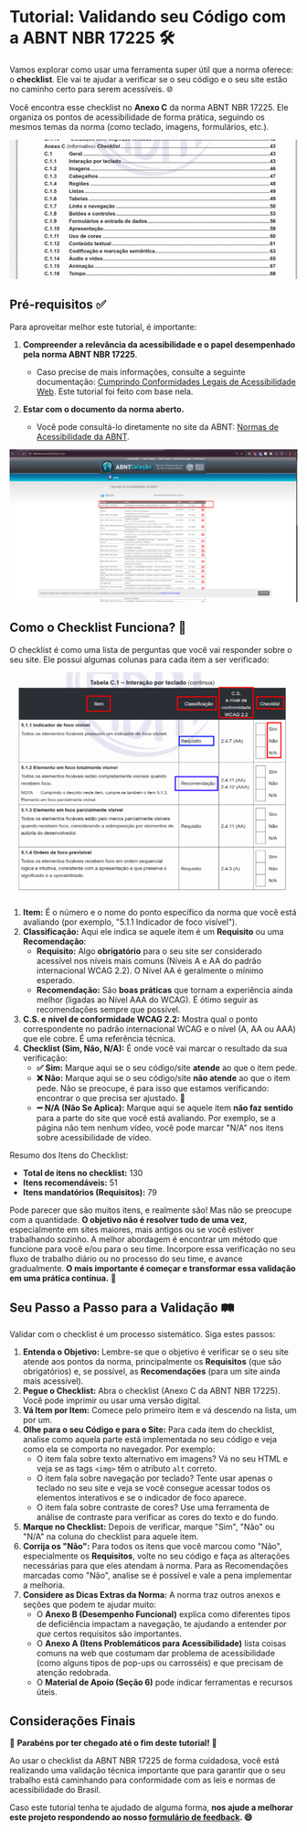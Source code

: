 # Tutorial: Validando seu Código com a ABNT NBR 17225 🛠️

Vamos explorar como usar uma ferramenta super útil que a norma oferece: o **checklist**. Ele vai te ajudar a verificar se o seu código e o seu site estão no caminho certo para serem acessíveis. 🌐

Você encontra esse checklist no **Anexo C** da norma ABNT NBR 17225. Ele organiza os pontos de acessibilidade de forma prática, seguindo os mesmos temas da norma (como teclado, imagens, formulários, etc.).

![Sumário da norma ABNT NBR 17225 com a entrada para o Anexo C (Checklist) e tópicos detalhados como Interação por teclado, Imagens, Cabeçalhos, Regiões, Listas e Tabelas.](../../assets/abnt_indice.png)

## Pré-requisitos ✅

Para aproveitar melhor este tutorial, é importante:

1. **Compreender a relevância da acessibilidade e o papel desempenhado pela norma ABNT NBR 17225**.  
    - Caso precise de mais informações, consulte a seguinte documentação: [Cumprindo Conformidades Legais de Acessibilidade Web](../../docs/3.5.Conformidades_legais.md). Este tutorial foi feito com base nela.

2. **Estar com o documento da norma aberto.**  
    - Você pode consultá-lo diretamente no site da ABNT: [Normas de Acessibilidade da ABNT](https://www.abntcolecao.com.br/mpf/default.aspx?T=9BC37A821F0D).

![Lista de Normas de Acessibilidade da ABNT exibida no site ABNTColeção, com destaque para a norma ABNT NBR 17225:2025 sobre acessibilidade em conteúdo e aplicações web](../../assets/abnt_colecoes.png)

## Como o Checklist Funciona? 📝

O checklist é como uma lista de perguntas que você vai responder sobre o seu site. Ele possui algumas colunas para cada item a ser verificado:

![Exemplo de itens do checklist da ABNT NBR 17225 sobre Interação por teclado, com colunas para Item, Classificação (Requisito ou Recomendação), nível WCAG e Checklist (Sim, Não, N/A).](../../assets/abnt_exemplo_checklist.png)

1. **Item:** É o número e o nome do ponto específico da norma que você está avaliando (por exemplo, "5.1.1 Indicador de foco visível").
2. **Classificação:** Aqui ele indica se aquele item é um **Requisito** ou uma **Recomendação**:
    - **Requisito:** Algo **obrigatório** para o seu site ser considerado acessível nos níveis mais comuns (Níveis A e AA do padrão internacional WCAG 2.2). O Nível AA é geralmente o mínimo esperado.
    - **Recomendação:** São **boas práticas** que tornam a experiência ainda melhor (ligadas ao Nível AAA do WCAG). É ótimo seguir as recomendações sempre que possível.
3. **C.S. e nível de conformidade WCAG 2.2:** Mostra qual o ponto correspondente no padrão internacional WCAG e o nível (A, AA ou AAA) que ele cobre. É uma referência técnica.
4. **Checklist (Sim, Não, N/A):** É onde você vai marcar o resultado da sua verificação:
    - **✅ Sim:** Marque aqui se o seu código/site **atende** ao que o item pede.  
    - **❌ Não:** Marque aqui se o seu código/site **não atende** ao que o item pede. Não se preocupe, é para isso que estamos verificando: encontrar o que precisa ser ajustado. 🔧  
    - **➖ N/A (Não Se Aplica):** Marque aqui se aquele item **não faz sentido** para a parte do site que você está avaliando. Por exemplo, se a página não tem nenhum vídeo, você pode marcar "N/A" nos itens sobre acessibilidade de vídeo.

Resumo dos Itens do Checklist: 

- **Total de itens no checklist:** 130
- **Itens recomendáveis:** 51
- **Itens mandatórios (Requisitos):** 79

Pode parecer que são muitos itens, e realmente são! Mas não se preocupe com a quantidade. **O objetivo não é resolver tudo de uma vez**, especialmente em sites maiores, mais antigos ou se você estiver trabalhando sozinho. A melhor abordagem é encontrar um método que funcione para você e/ou para o seu time. Incorpore essa verificação no seu fluxo de trabalho diário ou no processo do seu time, e avance gradualmente. **O mais importante é começar e transformar essa validação em uma prática contínua.** 🚀

## Seu Passo a Passo para a Validação 🛤️

Validar com o checklist é um processo sistemático. Siga estes passos:

1. **Entenda o Objetivo:** Lembre-se que o objetivo é verificar se o seu site atende aos pontos da norma, principalmente os **Requisitos** (que são obrigatórios) e, se possível, as **Recomendações** (para um site ainda mais acessível).
2. **Pegue o Checklist:** Abra o checklist (Anexo C da ABNT NBR 17225). Você pode imprimir ou usar uma versão digital.
3. **Vá Item por Item:** Comece pelo primeiro item e vá descendo na lista, um por um.
4. **Olhe para o seu Código e para o Site:** Para cada item do checklist, analise como aquela parte está implementada no seu código e veja como ela se comporta no navegador. Por exemplo:
    - O item fala sobre texto alternativo em imagens? Vá no seu HTML e veja se as tags `<img>` têm o atributo `alt` correto.
    - O item fala sobre navegação por teclado? Tente usar apenas o teclado no seu site e veja se você consegue acessar todos os elementos interativos e se o indicador de foco aparece.
    - O item fala sobre contraste de cores? Use uma ferramenta de análise de contraste para verificar as cores do texto e do fundo.
5. **Marque no Checklist:** Depois de verificar, marque "Sim", "Não" ou "N/A" na coluna do checklist para aquele item.
6. **Corrija os "Não":** Para todos os itens que você marcou como "Não", especialmente os **Requisitos**, volte no seu código e faça as alterações necessárias para que eles atendam à norma. Para as Recomendações marcadas como "Não", analise se é possível e vale a pena implementar a melhoria.
7. **Considere as Dicas Extras da Norma:** A norma traz outros anexos e seções que podem te ajudar muito:
    - O **Anexo B (Desempenho Funcional)** explica como diferentes tipos de deficiência impactam a navegação, te ajudando a entender *por que* certos requisitos são importantes.
    - O **Anexo A (Itens Problemáticos para Acessibilidade)** lista coisas comuns na web que costumam dar problema de acessibilidade (como alguns tipos de pop-ups ou carrosséis) e que precisam de atenção redobrada.
    - O **Material de Apoio (Seção 6)** pode indicar ferramentas e recursos úteis.

## Considerações Finais

🎉 **Parabéns por ter chegado até o fim deste tutorial!** 🎉

Ao usar o checklist da ABNT NBR 17225 de forma cuidadosa, você está realizando uma validação técnica importante que para garantir que o seu trabalho está caminhando para conformidade com as leis e normas de acessibilidade do Brasil.

Caso este tutorial tenha te ajudado de alguma forma, **nos ajude a melhorar este projeto respondendo ao nosso [formulário de feedback](https://forms.gle/U75FJSutNxZ2bwWG7). 😄**
